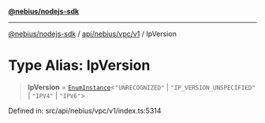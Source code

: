 [**@nebius/nodejs-sdk**](../../../../../README.md)

***

[@nebius/nodejs-sdk](../../../../../README.md) / [api/nebius/vpc/v1](../README.md) / IpVersion

# Type Alias: IpVersion

> **IpVersion** = [`EnumInstance`](../../../../../runtime/protos/enum/type-aliases/EnumInstance.md)\<`"UNRECOGNIZED"` \| `"IP_VERSION_UNSPECIFIED"` \| `"IPV4"` \| `"IPV6"`\>

Defined in: src/api/nebius/vpc/v1/index.ts:5314
